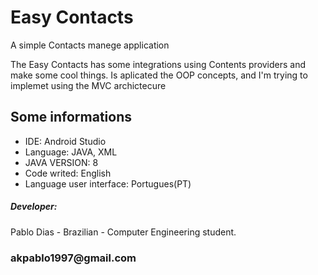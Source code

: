 <html>
	<h1>Easy Contacts</h1>
	<p>A simple Contacts manege application</p>
	<p>The Easy Contacts has some integrations using Contents providers and make some cool things. Is aplicated the OOP concepts, and I'm trying to implemet using the MVC archictecure</p>
	<div>
		<h2> Some informations </h2>
		<ul>
			<li>IDE: Android Studio</li>
			<li>Language: JAVA, XML</li>
			<li>JAVA VERSION: 8</li>
			<li>Code writed: English </li>
			<li>Language user interface: Portugues(PT)</li>  		
		</ul>
		<h5>Developer:</h5> 
		<p>Pablo Dias - Brazilian - Computer Engineering student.</p>
		<h3>akpablo1997@gmail.com</h3>
	</div>	
</html>



